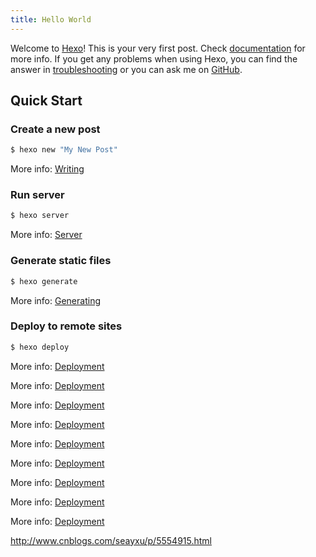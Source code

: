 ```yaml
---
title: Hello World
---
```

Welcome to [Hexo](https://hexo.io/)! This is your very first post. Check [documentation](https://hexo.io/docs/) for more info. If you get any problems when using Hexo, you can find the answer in [troubleshooting](https://hexo.io/docs/troubleshooting.html) or you can ask me on [GitHub](https://github.com/hexojs/hexo/issues).

## Quick Start

### Create a new post

``` bash
$ hexo new "My New Post"
```

More info: [Writing](https://hexo.io/docs/writing.html)

### Run server

``` bash
$ hexo server
```

More info: [Server](https://hexo.io/docs/server.html)

### Generate static files

``` bash
$ hexo generate
```

More info: [Generating](https://hexo.io/docs/generating.html)

### Deploy to remote sites

``` bash
$ hexo deploy
```

More info: [Deployment](https://hexo.io/docs/deployment.html)

More info: [Deployment](https://hexo.io/docs/deployment.html)

More info: [Deployment](https://hexo.io/docs/deployment.html)

More info: [Deployment](https://hexo.io/docs/deployment.html)

More info: [Deployment](https://hexo.io/docs/deployment.html)

More info: [Deployment](https://hexo.io/docs/deployment.html)

More info: [Deployment](https://hexo.io/docs/deployment.html)

More info: [Deployment](https://hexo.io/docs/deployment.html)

More info: [Deployment](https://hexo.io/docs/deployment.html)


http://www.cnblogs.com/seayxu/p/5554915.html
